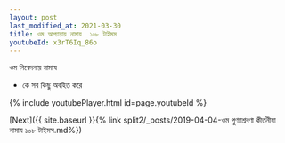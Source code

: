 ```yaml
---
layout: post
last_modified_at: 2021-03-30
title: ওম আপ্যায়ায় নামায  ১০৮ টাইমস
youtubeId: x3rT6Iq_86o
---
```

 
 
 ওম নিবেদনায় নামায  
 
 -  কে সব কিছু অবহিত করে 
 
  
 
  
 
 
 
 
 
 


{% include youtubePlayer.html id=page.youtubeId %}
 
[Next]({{ site.baseurl }}{% link  split2/_posts/2019-04-04-ওম পুণ্যাশ্রবণা কীর্তনীয়া নামায ১০৮ টাইমস.md%})
 
